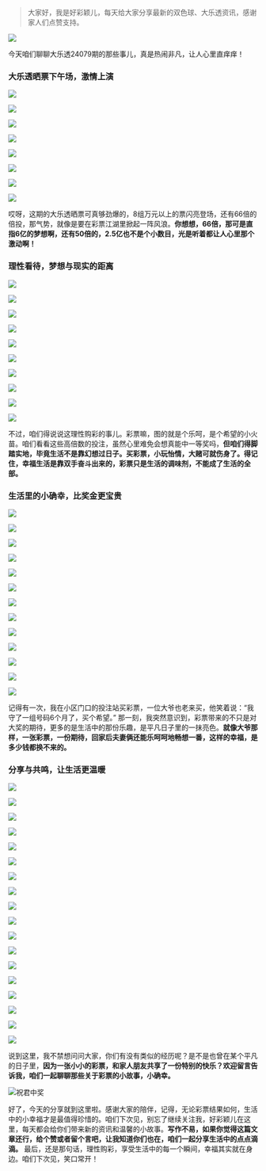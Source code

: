 > 大家好，我是好彩颖儿，每天给大家分享最新的双色球、大乐透资讯，感谢家人们点赞支持。

![](https://cdn.jsdelivr.net/gh/wangwenjie1314/PicCDN/2024-6-21/1718957520611-image.png)

今天咱们聊聊大乐透24079期的那些事儿，真是热闹非凡，让人心里直痒痒！

### 大乐透晒票下午场，激情上演


![](https://cdn.jsdelivr.net/gh/wangwenjie1314/PicCDN/2024-7-10/1720595927179-image.png)

![](https://cdn.jsdelivr.net/gh/wangwenjie1314/PicCDN/2024-7-10/1720595917289-image.png)

![](https://cdn.jsdelivr.net/gh/wangwenjie1314/PicCDN/2024-7-10/1720595910784-image.png)

![](https://cdn.jsdelivr.net/gh/wangwenjie1314/PicCDN/2024-7-10/1720595898829-image.png)

![](https://cdn.jsdelivr.net/gh/wangwenjie1314/PicCDN/2024-7-10/1720595974838-image.png)

![](https://cdn.jsdelivr.net/gh/wangwenjie1314/PicCDN/2024-7-10/1720595955990-image.png)

![](https://cdn.jsdelivr.net/gh/wangwenjie1314/PicCDN/2024-7-10/1720595946419-image.png)

![](https://cdn.jsdelivr.net/gh/wangwenjie1314/PicCDN/2024-7-10/1720595934948-image.png)

哎呀，这期的大乐透晒票可真够劲爆的，8组万元以上的票闪亮登场，还有66倍的倍投，那气势，就像是要在彩票江湖里掀起一阵风浪。**你想想，66倍，那可是直指6亿的梦想啊，还有50倍的，2.5亿也不是个小数目，光是听着都让人心里那个激动啊！**

### 理性看待，梦想与现实的距离



![](https://cdn.jsdelivr.net/gh/wangwenjie1314/PicCDN/2024-7-10/1720595993907-image.png)

![](https://cdn.jsdelivr.net/gh/wangwenjie1314/PicCDN/2024-7-10/1720595985756-image.png)


![](https://cdn.jsdelivr.net/gh/wangwenjie1314/PicCDN/2024-7-10/1720596022933-image.png)

![](https://cdn.jsdelivr.net/gh/wangwenjie1314/PicCDN/2024-7-10/1720596012386-image.png)

![](https://cdn.jsdelivr.net/gh/wangwenjie1314/PicCDN/2024-7-10/1720596006231-image.png)


![](https://cdn.jsdelivr.net/gh/wangwenjie1314/PicCDN/2024-7-10/1720596065866-image.png)

![](https://cdn.jsdelivr.net/gh/wangwenjie1314/PicCDN/2024-7-10/1720596055986-image.png)

![](https://cdn.jsdelivr.net/gh/wangwenjie1314/PicCDN/2024-7-10/1720596049178-image.png)

![](https://cdn.jsdelivr.net/gh/wangwenjie1314/PicCDN/2024-7-10/1720596041660-image.png)

![](https://cdn.jsdelivr.net/gh/wangwenjie1314/PicCDN/2024-7-10/1720596032925-image.png)

不过，咱们得说说这理性购彩的事儿。彩票嘛，图的就是个乐呵，是个希望的小火苗。咱们看看这些高倍数的投注，虽然心里难免会想真能中一等奖吗，**但咱们得脚踏实地，毕竟生活不是靠幻想过日子。买彩票，小玩怡情，大赌可就伤身了。得记住，幸福生活是靠双手奋斗出来的，彩票只是生活的调味剂，不能成了生活的全部。**

### 生活里的小确幸，比奖金更宝贵


![](https://cdn.jsdelivr.net/gh/wangwenjie1314/PicCDN/2024-7-10/1720596104468-image.png)

![](https://cdn.jsdelivr.net/gh/wangwenjie1314/PicCDN/2024-7-10/1720596095089-image.png)

![](https://cdn.jsdelivr.net/gh/wangwenjie1314/PicCDN/2024-7-10/1720596085334-image.png)

![](https://cdn.jsdelivr.net/gh/wangwenjie1314/PicCDN/2024-7-10/1720596078925-image.png)


![](https://cdn.jsdelivr.net/gh/wangwenjie1314/PicCDN/2024-7-10/1720596190756-image.png)

![](https://cdn.jsdelivr.net/gh/wangwenjie1314/PicCDN/2024-7-10/1720596179499-image.png)

![](https://cdn.jsdelivr.net/gh/wangwenjie1314/PicCDN/2024-7-10/1720596170239-image.png)

![](https://cdn.jsdelivr.net/gh/wangwenjie1314/PicCDN/2024-7-10/1720596163866-image.png)

![](https://cdn.jsdelivr.net/gh/wangwenjie1314/PicCDN/2024-7-10/1720596157451-image.png)

![](https://cdn.jsdelivr.net/gh/wangwenjie1314/PicCDN/2024-7-10/1720596151216-image.png)

![](https://cdn.jsdelivr.net/gh/wangwenjie1314/PicCDN/2024-7-10/1720596142095-image.png)

![](https://cdn.jsdelivr.net/gh/wangwenjie1314/PicCDN/2024-7-10/1720596133200-image.png)

![](https://cdn.jsdelivr.net/gh/wangwenjie1314/PicCDN/2024-7-10/1720596126980-image.png)

记得有一次，我在小区门口的投注站买彩票，一位大爷也老来买，他笑着说：“我守了一组号码6个月了，买个希望。” 那一刻，我突然意识到，彩票带来的不只是对大奖的期待，更多的是生活中的那份乐趣，是平凡日子里的一抹亮色。**就像大爷那样，一张彩票，一份期待，回家后夫妻俩还能乐呵呵地畅想一番，这样的幸福，是多少钱都换不来的。**

### 分享与共鸣，让生活更温暖



![](https://cdn.jsdelivr.net/gh/wangwenjie1314/PicCDN/2024-7-10/1720596113408-image.png)


![](https://cdn.jsdelivr.net/gh/wangwenjie1314/PicCDN/2024-7-10/1720596217344-image.png)

![](https://cdn.jsdelivr.net/gh/wangwenjie1314/PicCDN/2024-7-10/1720577899275-image.png)

![](https://cdn.jsdelivr.net/gh/wangwenjie1314/PicCDN/2024-7-10/1720596347714-image.png)

![](https://cdn.jsdelivr.net/gh/wangwenjie1314/PicCDN/2024-7-10/1720596323823-image.png)

![](https://cdn.jsdelivr.net/gh/wangwenjie1314/PicCDN/2024-7-10/1720596307007-image.png)

![](https://cdn.jsdelivr.net/gh/wangwenjie1314/PicCDN/2024-7-10/1720596298553-image.png)

![](https://cdn.jsdelivr.net/gh/wangwenjie1314/PicCDN/2024-7-10/1720596288433-image.png)

![](https://cdn.jsdelivr.net/gh/wangwenjie1314/PicCDN/2024-7-10/1720596276381-image.png)

![](https://cdn.jsdelivr.net/gh/wangwenjie1314/PicCDN/2024-7-10/1720596265423-image.png)

![](https://cdn.jsdelivr.net/gh/wangwenjie1314/PicCDN/2024-7-10/1720596253606-image.png)

![](https://cdn.jsdelivr.net/gh/wangwenjie1314/PicCDN/2024-7-10/1720596242543-image.png)


![](https://cdn.jsdelivr.net/gh/wangwenjie1314/PicCDN/2024-7-10/1720596412445-image.png)

![](https://cdn.jsdelivr.net/gh/wangwenjie1314/PicCDN/2024-7-10/1720596452970-image.png)

![](https://cdn.jsdelivr.net/gh/wangwenjie1314/PicCDN/2024-7-10/1720596443176-image.png)


![](https://cdn.jsdelivr.net/gh/wangwenjie1314/PicCDN/2024-7-10/1720596487462-image.png)

![](https://cdn.jsdelivr.net/gh/wangwenjie1314/PicCDN/2024-7-10/1720596475035-image.png)


![](https://cdn.jsdelivr.net/gh/wangwenjie1314/PicCDN/2024-7-10/1720596511868-image.png)

说到这里，我不禁想问问大家，你们有没有类似的经历呢？是不是也曾在某个平凡的日子里，**因为一张小小的彩票，和家人朋友共享了一份特别的快乐？欢迎留言告诉我，咱们一起聊聊那些关于彩票的小故事，小确幸。**

![祝君中奖](https://cdn.jsdelivr.net/gh/wangwenjie1314/PicCDN/2024-7-10/1720596536765-image.png)


好了，今天的分享就到这里啦。感谢大家的陪伴，记得，无论彩票结果如何，生活中的小幸福才是最值得珍惜的。咱们下次见，别忘了继续关注我，好彩颖儿在这里，每天都会给你们带来新的资讯和温馨的小故事。**写作不易，如果你觉得这篇文章还行，给个赞或者留个言吧，让我知道你们也在，咱们一起分享生活中的点点滴滴。** 最后，还是那句话，理性购彩，享受生活中的每一个瞬间，幸福其实就在身边。咱们下次见，笑口常开！